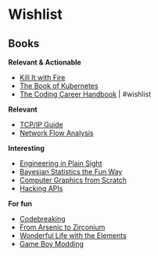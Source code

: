 # Wishlist

## Books

**Relevant & Actionable**

- [Kill It with Fire](https://nostarch.com/kill-it-fire)
- [The Book of Kubernetes](https://nostarch.com/book-kubernetes)
- [The Coding Career Handbook](https://www.learninpublic.org/toc) | #wishlist

**Relevant**

- [TCP/IP Guide](https://nostarch.com/tcpip.htm)
- [Network Flow Analysis](https://nostarch.com/networkflow)

**Interesting**

- [Engineering in Plain Sight](https://nostarch.com/engineering-plain-sight)
- [Bayesian Statistics the Fun Way](https://nostarch.com/learnbayes)
- [Computer Graphics from Scratch](https://nostarch.com/computer-graphics-scratch)
- [Hacking APIs](https://nostarch.com/hacking-apis)

**For fun**

- [Codebreaking](https://nostarch.com/codebreaking)
- [From Arsenic to Zirconium](https://nostarch.com/arsenic-zirconium)
- [Wonderful Life with the Elements](https://nostarch.com/wle)
- [Game Boy Modding](https://nostarch.com/gameboymod)

